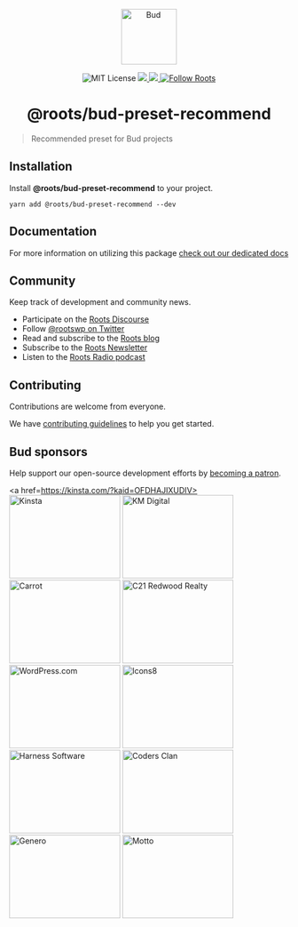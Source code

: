 <p align="center">
  <img alt="Bud" src="https://cdn.roots.io/app/uploads/logo-bud.svg" height="100" />
</p>

<p align="center">
  <img
    alt="MIT License"
    src="https://img.shields.io/github/license/roots/bud?color=%23525ddc&style=flat-square"
  />
  <a href="https://www.npmjs.com/package/@roots/bud">
    <img src="https://img.shields.io/npm/v/@roots/bud.svg?color=%23525ddc&style=flat-square" />
  </a>
  <a href="https://codeclimate.com/github/roots/bud-support/maintainability">
    <img src="https://img.shields.io/codeclimate/maintainability/roots/bud-support?color=%23525ddc&style=flat-square" />
  </a>
  <a href="https://twitter.com/rootswp">
    <img
      alt="Follow Roots"
      src="https://img.shields.io/twitter/follow/rootswp.svg?color=%23525ddc&style=flat-square"
    />
  </a>
</p>

<h1 align="center">
  <strong>@roots/bud-preset-recommend</strong>
</h1>

> Recommended preset for Bud projects
## Installation

Install **@roots/bud-preset-recommend** to your project.

```shell
yarn add @roots/bud-preset-recommend --dev
```

## Documentation

For more information on utilizing this package [check out our dedicated docs](https://budjs.netlify.app)

## Community

Keep track of development and community news.

- Participate on the [Roots Discourse](https://discourse.roots.io)
- Follow [@rootswp on Twitter](https://twitter.com/rootswp)
- Read and subscribe to the [Roots blog](https://roots.io/blog/)
- Subscribe to the [Roots Newsletter](https://roots.io/subscribe/)
- Listen to the [Roots Radio podcast](https://roots.io/podcast/)

## Contributing

Contributions are welcome from everyone.

We have [contributing guidelines](https://github.com/roots/guidelines/blob/master/CONTRIBUTING.md) to help you get started.

## Bud sponsors

Help support our open-source development efforts by [becoming a patron](https://www.patreon.com/rootsdev).

<a href=https://kinsta.com/?kaid=OFDHAJIXUDIV><img src="https://cdn.roots.io/app/uploads/kinsta.svg" alt="Kinsta" width="200" height="150"/></a>
<a href=https://k-m.com/><img src="https://cdn.roots.io/app/uploads/km-digital.svg" alt="KM Digital" width="200" height="150"/></a>
<a href=https://carrot.com/><img src="https://cdn.roots.io/app/uploads/carrot.svg" alt="Carrot" width="200" height="150"/></a>
<a href=https://www.c21redwood.com/><img src="https://cdn.roots.io/app/uploads/c21redwood.svg" alt="C21 Redwood Realty" width="200" height="150"/></a>
<a href=https://wordpress.com/><img src="https://cdn.roots.io/app/uploads/wordpress.svg" alt="WordPress.com" width="200" height="150"/></a>
<a href=https://icons8.com/><img src="https://cdn.roots.io/app/uploads/icons8.svg" alt="Icons8" width="200" height="150"/></a>
<a href=https://www.harnessup.com/><img src="https://cdn.roots.io/app/uploads/harness-software.svg" alt="Harness Software" width="200" height="150"/></a>
<a href=https://www.codersclan.com/><img src="https://cdn.roots.io/app/uploads/coders-clan.svg" alt="Coders Clan" width="200" height="150"/></a>
<a href=https://generodigital.com/><img src="https://cdn.roots.io/app/uploads/genero.svg" alt="Genero" width="200" height="150"/></a>
<a href=https://motto.ca/roots><img src="https://cdn.roots.io/app/uploads/motto.svg" alt="Motto" width="200" height="150"/></a>